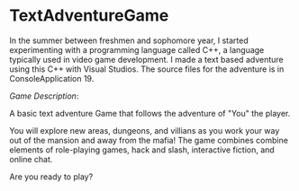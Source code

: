 # TextAdventureGame

In the summer between freshmen and sophomore year, I started experimenting with a programming language called C++, a language typically used in video game development. I made a text based adventure using this C++ with Visual Studios. The source files for the adventure is in ConsoleApplication 19. 

*Game Description*: 

A basic text adventure Game that follows the adventure of "You" the player.

You will explore new areas, dungeons, and villians as you work your way out of the mansion and away from the mafia! The game combines combine elements of role-playing games, hack and slash, interactive fiction, and online chat.

Are you ready to play? 
